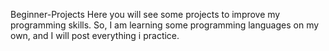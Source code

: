 Beginner-Projects
Here you will see some projects to improve my programming skills. So, I am learning some programming languages ​​on my own, and I will post everything i practice.